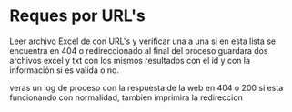 # Reques por URL's
Leer archivo Excel de con URL's y verificar una a una si en esta lista se encuentra  en 404 o redireccionado al 
final del proceso guardara dos archivos excel y txt con los mismos resultados con el id y con la información si es 
valida o no.

veras un log de proceso con la respuesta de la web en 404 o 200 si esta funcionando con normalidad, tambien imprimira 
la redireccion
